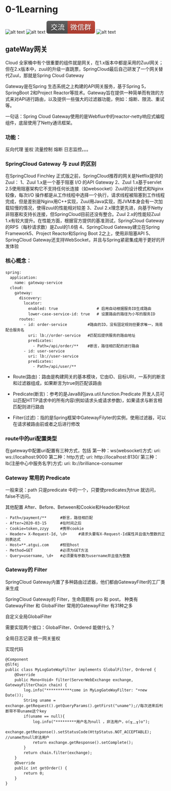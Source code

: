 # 0-1Learning

![alt text](../../static/common/svg/luoxiaosheng.svg "公众号")
![alt text](../../static/common/svg/luoxiaosheng_learning.svg "学习")
![alt text](../../static/common/svg/luoxiaosheng_wechat.svg "微信")
![alt text](../../static/common/svg/luoxiaosheng_gitee.svg "码云")

## gateWay网关
Cloud 全家桶中有个很重要的组件就是网关，在1.x版本中都是采用的Zuul网关；但在2.x版本中，zuul的升级一直跳票，SpringCloud最后自己研发了一个网关替代Zuul，那就是Spring Cloud Gateway

Gateway是在Spring 生态系统之上构建的API网关服务，基于Spring 5，SpringBoot 2和Project Reactor等技术。Gateway旨在提供一种简单而有效的方式来对API进行路由，以及提供一些强大的过滤器功能，例如：熔断、限流、重试等。

一句话：Spring Cloud Gateway使用的是Webflux中的reactor-netty响应式编程组件，底层使用了Netty通讯框架。


### 功能：
反向代理
鉴权
流量控制
熔断
日志监控。。。

### SpringCloud Gateway 与 zuul 的区别
在SpringCloud Finchley 正式版之前，SpringCloud推荐的网关是Netflix提供的Zuul：
1、Zuul 1.x是一个基于阻塞 I/O 的API Gateway
2、Zuul 1.x基于servlet 2.5使用阻塞架构它不支持任何长连接（如websocket）Zuul的设计模式和Nginx较像，每次I/O 操作都是从工作线程中选择一个执行，请求线程被阻塞到工作线程完成，但是差别是Nginx用C++实现，Zuul用Java实现，而JVM本身会有一次加载较慢的情况，使得zuul的性能相对较差
3、Zuul 2.x理念更先进，向基于Netty非阻塞和支持长连接，但SpringCloud目前还没有整合。Zuul 2.x的性能较Zuul 1.x有较大提升。在性能方面，根据官方提供的基准测试，SpringCloud Gateway的RPS（每秒请求数）是Zuul的1.6倍
4、SpringCloud Gateway建立在Spring Framework5、Project Reactor和Spring Boot 2之上，使用非阻塞API
5、SpringCloud Gateway还支持WebSocket，并且与Spring紧密集成用于更好的开发体验

### 核心概念：
```
spring:
  application:
    name: gateway-service
  cloud:
    gateway:
      discovery:
        locator:
          enabled: true                 # 启用自动根据服务ID生成路由
          lower-case-service-id: true   # 设置路由的路径为小写的服务ID
      routes:
        - id: order-service         #路由的ID，没有固定规则但要求唯一，简易配合服务名
          uri: lb://order-service   #匹配后提供服务的路由地址
          predicates:
            - Path=/api/order/**    #断言，路径相匹配的进行路由
        - id: user-service
          uri: lb://user-service
          predicates:
            - Path=/api/user/**
```
- Route(路由)：路由是构建网关的基本模块，它由ID、目标URI，一系列的断言和过滤器组成，如果断言为true则匹配该路由

- Predicate(断言)：参考的是Java8的java.util.function.Predicate
开发人员可以匹配HTTP请求中的所有内容(例如请求头或请求参数)，如果请求与断言相匹配则进行路由

- Filter(过滤)：指的是Spring框架中GatewayFilyter的实例，使用过滤器，可以在请求被路由前或者之后进行修改


### route中的uri配置类型
在gateway中配置uri配置有三种方式，包括
第一种：ws(websocket)方式: uri: ws://localhost:9000
第二种：http方式: uri: http://localhost:8130/
第三种：lb(注册中心中服务名字)方式: uri: lb://brilliance-consumer

### Gateway 常用的 Predicate
一般来说：path 只是predicate 中的一个，只要使predicates为true 就访问，false不访问。

其他配置
After、Before、Between和Cookie和Header和Host
```
- Path=/payment/**      #断言，路径相匹配
- After=2020-03-15      #在时间之后
- Cookie=token,zzyy     #携带cookie
- Header= X-Request-Id, \d+     #请求头要有X-Request-Id属性并且值为整数的正则表达式
- Host=**.atgui.com     #校验host
- Method=GET            #必须为GET方法
- Query=username, \d+   #必须要有参数为username并且值为整数
```

### Gateway的 Filter
SpringCloud Gateway内置了多种路由过滤器，他们都由GatewayFilter的工厂类来生成

SpringCloud Gateway的 Filter，生命周期有 pro 和 post，
种类有GatewayFilter 和 GlobalFilter
常用的GatewayFilter 有31种之多

自定义全局GlobalFilter

需要实现两个接口：GlobalFilter、Ordered
能做什么？

全局日志记录
统一网关鉴权

实现代码
```
@Component
@Slf4j
public class MyLogGateWayFilter implements GlobalFilter, Ordered {
    @Override
    public Mono<Void> filter(ServerWebExchange exchange, GatewayFilterChain chain) {
        log.info("***********come in MyLogGateWayFilter: "+new Date());
        String uname = exchange.getRequest().getQueryParams().getFirst("uname");//每次进来后判断带不带uname这个key
        if(uname == null){
            log.info("*********用户名为null ，非法用户，o(╥﹏╥)o");
            exchange.getResponse().setStatusCode(HttpStatus.NOT_ACCEPTABLE);    //uname为null非法用户
            return exchange.getResponse().setComplete();
        }
        return chain.filter(exchange);
    }
    @Override
    public int getOrder() {
        return 0;
    }
}
```









